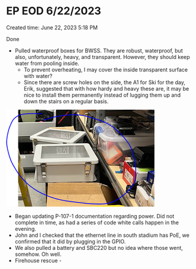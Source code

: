 # EP EOD 6/22/2023

Created time: June 22, 2023 5:18 PM

Done

- Pulled waterproof boxes for BWSS. They are robust, waterproof, but also, unfortunately, heavy, and transparent. However, they should keep water from pooling inside.
    - To prevent overheating, I may cover the inside transparent surface with water?
    - Since there are screw holes on the side, the A1 for Ski for the day, Erik, suggested that with how hardy and heavy these are, it may be nice to install them permanently instead of lugging them up and down the stairs on a regular basis.

![Untitled](EP%20EOD%206%2022%202023%2059ef3640a8534eeaa84b2716cc44280b/Untitled.png)

- Began updating P-107-1 documentation regarding power. Did not complete in time, as had a series of code white calls happen in the evening.
- John and I checked that the ethernet line in south stadium has PoE, we confirmed that it did by plugging in the GPIO.
- We also pulled a battery and SBC220 but no idea where those went, somehow. Oh well.
- Firehouse rescue -